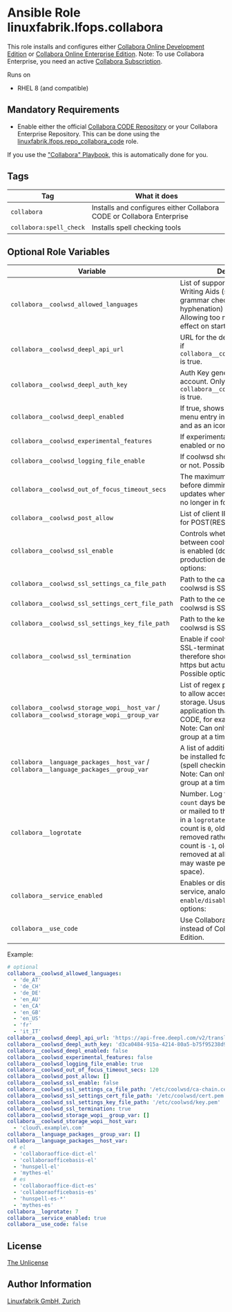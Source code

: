 # Ansible Role linuxfabrik.lfops.collabora

This role installs and configures either [Collabora Online Development Edition](https://www.collaboraoffice.com/code/) or [Collabora Online Enterprise Edition](https://www.collaboraoffice.com/collabora-online-3/). Note: To use Collabora Enterprise, you need an active [Collabora Subscription](https://www.collaboraoffice.com/subscriptions-2/).

Runs on

* RHEL 8 (and compatible)


## Mandatory Requirements

* Enable either the official [Collabora CODE Repository](https://docs.fedoraproject.org/en-US/collabora_code/) or your Collabora Enterprise Repository. This can be done using the [linuxfabrik.lfops.repo_collabora_code](https://github.com/Linuxfabrik/lfops/tree/main/roles/repo_collabora_code) role.

If you use the ["Collabora" Playbook](https://github.com/Linuxfabrik/lfops/blob/main/playbooks/collabora.yml), this is automatically done for you.

## Tags

| Tag              | What it does                           |
| ---              | ------------                           |
| `collabora` | Installs and configures either Collabora CODE or Collabora Enterprise |
| `collabora:spell_check` | Installs spell checking tools |

## Optional Role Variables

| Variable | Description | Default Value |
| -------- | ----------- | ------------- |
| `collabora__coolwsd_allowed_languages` | List of supported languages of Writing Aids (spell checker, grammar checker, thesaurus, hyphenation) on this instance. Allowing too many has negative effect on startup performance. |
| `collabora__coolwsd_deepl_api_url` | URL for the deepl API. Only works if `collabora__coolwsd_deepl_enabled` is true. | `'https://api-free.deepl.com/v2/translate'` |
| `collabora__coolwsd_deepl_auth_key` | Auth Key generated by your deepl account. Only works if `collabora__coolwsd_deepl_enabled` is true. | unset |
| `collabora__coolwsd_deepl_enabled` | If true, shows translate option as a menu entry in the compact view and as an icon in the tabbed view. | `false` |
| `collabora__coolwsd_experimental_features` | If experimental features should be enabled or not. | `false` |
| `collabora__coolwsd_logging_file_enable` | If coolwsd should write to a logfile or not. Possible options: | `true` |
| `collabora__coolwsd_out_of_focus_timeout_secs` | The maximum number of seconds before dimming and stopping updates when the browser tab is no longer in focus. | `120` |
| `collabora__coolwsd_post_allow` | List of client IP addresses to allow for POST(REST). | `[]` |
| `collabora__coolwsd_ssl_enable` | Controls whether SSL encryption between coolwsd and the network is enabled (do not disable for production deployment). Possible options: | `false` |
| `collabora__coolwsd_ssl_settings_ca_file_path` | Path to the ca file. Set this when coolwsd is SSL-terminating. | `'/etc/coolwsd/ca-chain.cert.pem'` |
| `collabora__coolwsd_ssl_settings_cert_file_path` | Path to the cert file. Set this when coolwsd is SSL-terminating. | `'/etc/coolwsd/cert.pem'` |
| `collabora__coolwsd_ssl_settings_key_file_path` | Path to the key file. Set this when coolwsd is SSL-terminating. | `'/etc/coolwsd/key.pem'` |
| `collabora__coolwsd_ssl_termination` | Enable if coolwsd is behind a SSL-terminating proxy and therefore should act as if its using https but actually receives http. Possible options: | `true` |
| `collabora__coolwsd_storage_wopi__host_var` / <br> `collabora__coolwsd_storage_wopi__group_var` | List of regex pattern of hostname to allow access to the backend storage. Ususally the hostname application that uses Collabora CODE, for example Nextcloud. <br>Note: Can only be used in one group at a time. | `[]` |
| `collabora__language_packages__host_var` / <br> `collabora__language_packages__group_var` | A list of additional packages will be installed for language support (spell checking, thesaurus, etc). <br>Note: Can only be used in one group at a time. | `[de, en, fr, it]` |
| `collabora__logrotate` | Number. Log files are rotated `count` days before being removed or mailed to the address specified in a `logrotate` mail directive. If count is `0`, old versions are removed rather than rotated. If count is `-1`, old logs are not removed at all (use with caution, may waste performance and disk space). | `{{ logrotate__rotate | d(14) }}` |
| `collabora__service_enabled` | Enables or disables the coolwsd service, analogous to `systemctl enable/disable --now`. Possible options: | `true` |
| `collabora__use_code` | Use Collabora CODE Edition instead of Collabora Enterprise Edition. | `true` |

Example:
```yaml
# optional
collabora__coolwsd_allowed_languages:
  - 'de_AT'
  - 'de_CH'
  - 'de_DE'
  - 'en_AU'
  - 'en_CA'
  - 'en_GB'
  - 'en_US'
  - 'fr'
  - 'it_IT'
collabora__coolwsd_deepl_api_url: 'https://api-free.deepl.com/v2/translate'
collabora__coolwsd_deepl_auth_key: 'd3ca0484-915a-4214-80a5-b75f95238d9c:fx'
collabora__coolwsd_deepl_enabled: false
collabora__coolwsd_experimental_features: false
collabora__coolwsd_logging_file_enable: true
collabora__coolwsd_out_of_focus_timeout_secs: 120
collabora__coolwsd_post_allow: []
collabora__coolwsd_ssl_enable: false
collabora__coolwsd_ssl_settings_ca_file_path: '/etc/coolwsd/ca-chain.cert.pem'
collabora__coolwsd_ssl_settings_cert_file_path: '/etc/coolwsd/cert.pem'
collabora__coolwsd_ssl_settings_key_file_path: '/etc/coolwsd/key.pem'
collabora__coolwsd_ssl_termination: true
collabora__coolwsd_storage_wopi__group_var: []
collabora__coolwsd_storage_wopi__host_var:
  - 'cloud\.example\.com'
collabora__language_packages__group_var: []
collabora__language_packages__host_var:
  # el
  - 'collaboraoffice-dict-el'
  - 'collaboraofficebasis-el'
  - 'hunspell-el'
  - 'mythes-el'
  # es
  - 'collaboraoffice-dict-es'
  - 'collaboraofficebasis-es'
  - 'hunspell-es-*'
  - 'mythes-es'
collabora__logrotate: 7
collabora__service_enabled: true
collabora__use_code: false
```


## License

[The Unlicense](https://unlicense.org/)


## Author Information

[Linuxfabrik GmbH, Zurich](https://www.linuxfabrik.ch)
